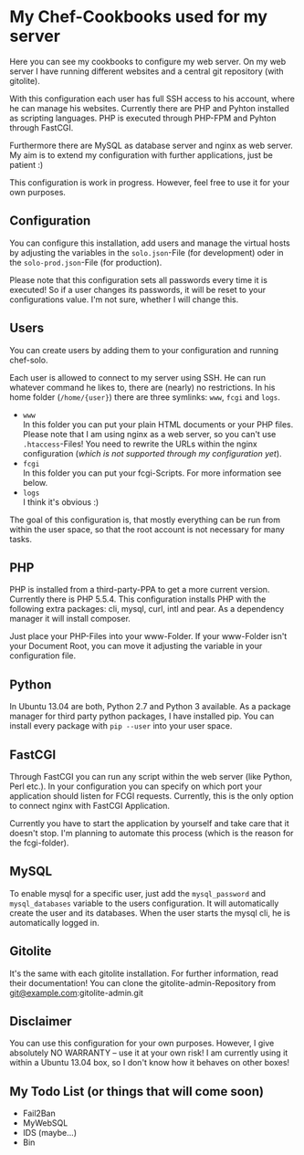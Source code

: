 My Chef-Cookbooks used for my server
========
Here you can see my cookbooks to configure my web server. On my web server I have running different websites and a central git repository (with gitolite).

With this configuration each user has full SSH access to his account, where he can manage his websites.
Currently there are PHP and Pyhton installed as scripting languages. PHP is executed through PHP-FPM and Pyhton through FastCGI.

Furthermore there are MySQL as database server and nginx as web server.
My aim is to extend my configuration with further applications, just be patient :)

This configuration is work in progress. However, feel free to use it for your own purposes.

Configuration
------------
You can configure this installation, add users and manage the virtual hosts by adjusting the variables in the `solo.json`-File (for development) oder in the `solo-prod.json`-File (for production).

Please note that this configuration sets all passwords every time it is executed! So if a user changes its passwords, it will be reset to your configurations value. I'm not sure, whether I will change this.

Users
--------
You can create users by adding them to your configuration and running chef-solo.

Each user is allowed to connect to my server using SSH. He can run whatever command he likes to, there are (nearly) no restrictions.
In his home folder (`/home/{user}`) there are three symlinks: `www`, `fcgi` and `logs`.

- `www`  
  In this folder you can put your plain HTML documents or your PHP files.
Please note that I am using nginx as a web server, so you can't use `.htaccess`-Files!  You need to rewrite the URLs within the nginx configuration (*which is not supported through my configuration yet*).
- `fcgi`  
  In this folder you can put your fcgi-Scripts. For more information see below.
- `logs`  
  I think it's obvious :)

The goal of this configuration is, that mostly everything can be run from within the user space, so that the root account is not necessary for many tasks.

PHP
------
PHP is installed from a third-party-PPA to get a more current version. Currently there is PHP 5.5.4.
This configuration installs PHP with the following extra packages: cli, mysql, curl, intl and pear.
As a dependency manager it will install composer.

Just place your PHP-Files into your www-Folder. If your www-Folder isn't your Document Root, you can move it adjusting the variable in your configuration file.

Python
-------
In Ubuntu 13.04 are both, Python 2.7 and Python 3 available.
As a package manager for third party python packages, I have installed pip. You can install every package with `pip --user` into your user space.

FastCGI
--------
Through FastCGI you can run any script within the web server (like Python, Perl etc.). In your configuration you can specify on which port your application should listen for FCGI requests. Currently, this is the only option to connect nginx with FastCGI Application.

Currently you have to start the application by yourself and take care that it doesn't stop. I'm planning to automate this process (which is the reason for the fcgi-folder).

MySQL
--------
To enable mysql for a specific user, just add the `mysql_password` and `mysql_databases` variable to the users configuration. It will automatically create the user and its databases.
When the user starts the mysql cli, he is automatically logged in. 

Gitolite
--------
It's the same with each gitolite installation. For further information, read their documentation!
You can clone the gitolite-admin-Repository from git@example.com:gitolite-admin.git

Disclaimer
----------
You can use this configuration for your own purposes. However, I give absolutely NO WARRANTY – use it at your own risk!
I am currently using it within a Ubuntu 13.04 box, so I don't know how it behaves on other boxes!


My Todo List (or things that will come soon)
--------------
- Fail2Ban
- MyWebSQL
- IDS (maybe...)
- Bin
